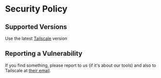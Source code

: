 # Security Policy

## Supported Versions

Use the latest [Tailscale](https://github.com/tailscale/tailscale/releases/) version

## Reporting a Vulnerability

If you find something, please report to us (if it's about our tools) and also to Tailscale at [their email](mailto:security@tailscale.com).
